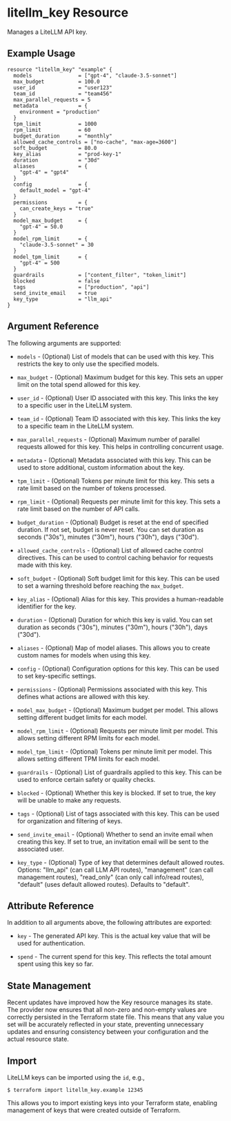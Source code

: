 # litellm_key Resource

Manages a LiteLLM API key.

## Example Usage

```hcl
resource "litellm_key" "example" {
  models               = ["gpt-4", "claude-3.5-sonnet"]
  max_budget           = 100.0
  user_id              = "user123"
  team_id              = "team456"
  max_parallel_requests = 5
  metadata             = {
    environment = "production"
  }
  tpm_limit            = 1000
  rpm_limit            = 60
  budget_duration      = "monthly"
  allowed_cache_controls = ["no-cache", "max-age=3600"]
  soft_budget          = 80.0
  key_alias            = "prod-key-1"
  duration             = "30d"
  aliases              = {
    "gpt-4" = "gpt4"
  }
  config               = {
    default_model = "gpt-4"
  }
  permissions          = {
    can_create_keys = "true"
  }
  model_max_budget     = {
    "gpt-4" = 50.0
  }
  model_rpm_limit      = {
    "claude-3.5-sonnet" = 30
  }
  model_tpm_limit      = {
    "gpt-4" = 500
  }
  guardrails           = ["content_filter", "token_limit"]
  blocked              = false
  tags                 = ["production", "api"]
  send_invite_email    = true
  key_type             = "llm_api"
}
```

## Argument Reference

The following arguments are supported:

- `models` - (Optional) List of models that can be used with this key. This restricts the key to only use the specified models.

- `max_budget` - (Optional) Maximum budget for this key. This sets an upper limit on the total spend allowed for this key.

- `user_id` - (Optional) User ID associated with this key. This links the key to a specific user in the LiteLLM system.

- `team_id` - (Optional) Team ID associated with this key. This links the key to a specific team in the LiteLLM system.

- `max_parallel_requests` - (Optional) Maximum number of parallel requests allowed for this key. This helps in controlling concurrent usage.

- `metadata` - (Optional) Metadata associated with this key. This can be used to store additional, custom information about the key.

- `tpm_limit` - (Optional) Tokens per minute limit for this key. This sets a rate limit based on the number of tokens processed.

- `rpm_limit` - (Optional) Requests per minute limit for this key. This sets a rate limit based on the number of API calls.

- `budget_duration` - (Optional) Budget is reset at the end of specified duration. If not set, budget is never reset. You can set duration as seconds ("30s"), minutes ("30m"), hours ("30h"), days ("30d").

- `allowed_cache_controls` - (Optional) List of allowed cache control directives. This can be used to control caching behavior for requests made with this key.

- `soft_budget` - (Optional) Soft budget limit for this key. This can be used to set a warning threshold before reaching the `max_budget`.

- `key_alias` - (Optional) Alias for this key. This provides a human-readable identifier for the key.

- `duration` - (Optional) Duration for which this key is valid. You can set duration as seconds ("30s"), minutes ("30m"), hours ("30h"), days ("30d").

- `aliases` - (Optional) Map of model aliases. This allows you to create custom names for models when using this key.

- `config` - (Optional) Configuration options for this key. This can be used to set key-specific settings.

- `permissions` - (Optional) Permissions associated with this key. This defines what actions are allowed with this key.

- `model_max_budget` - (Optional) Maximum budget per model. This allows setting different budget limits for each model.

- `model_rpm_limit` - (Optional) Requests per minute limit per model. This allows setting different RPM limits for each model.

- `model_tpm_limit` - (Optional) Tokens per minute limit per model. This allows setting different TPM limits for each model.

- `guardrails` - (Optional) List of guardrails applied to this key. This can be used to enforce certain safety or quality checks.

- `blocked` - (Optional) Whether this key is blocked. If set to true, the key will be unable to make any requests.

- `tags` - (Optional) List of tags associated with this key. This can be used for organization and filtering of keys.

- `send_invite_email` - (Optional) Whether to send an invite email when creating this key. If set to true, an invitation email will be sent to the associated user.

- `key_type` - (Optional) Type of key that determines default allowed routes. Options: "llm_api" (can call LLM API routes), "management" (can call management routes), "read_only" (can only call info/read routes), "default" (uses default allowed routes). Defaults to "default".

## Attribute Reference

In addition to all arguments above, the following attributes are exported:

- `key` - The generated API key. This is the actual key value that will be used for authentication.

- `spend` - The current spend for this key. This reflects the total amount spent using this key so far.

## State Management

Recent updates have improved how the Key resource manages its state. The provider now ensures that all non-zero and non-empty values are correctly persisted in the Terraform state file. This means that any value you set will be accurately reflected in your state, preventing unnecessary updates and ensuring consistency between your configuration and the actual resource state.

## Import

LiteLLM keys can be imported using the `id`, e.g.,

```
$ terraform import litellm_key.example 12345
```

This allows you to import existing keys into your Terraform state, enabling management of keys that were created outside of Terraform.
